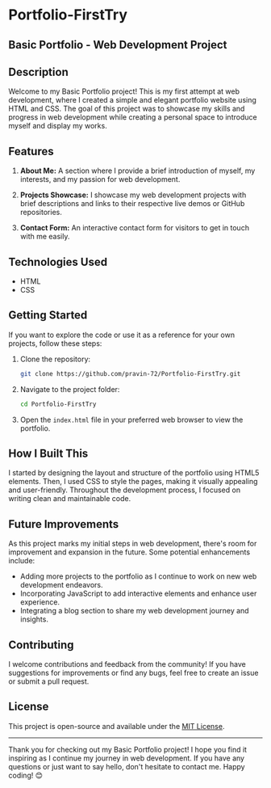 # Portfolio-FirstTry
## Basic Portfolio - Web Development Project
## Description

Welcome to my Basic Portfolio project! This is my first attempt at web development, where I created a simple and elegant portfolio website using HTML and CSS. The goal of this project was to showcase my skills and progress in web development while creating a personal space to introduce myself and display my works.

## Features


1. **About Me:** A section where I provide a brief introduction of myself, my interests, and my passion for web development.

2. **Projects Showcase:** I showcase my web development projects with brief descriptions and links to their respective live demos or GitHub repositories.

3. **Contact Form:** An interactive contact form for visitors to get in touch with me easily.

## Technologies Used

- HTML
- CSS

## Getting Started

If you want to explore the code or use it as a reference for your own projects, follow these steps:

1. Clone the repository:

   ```bash
   git clone https://github.com/pravin-72/Portfolio-FirstTry.git
   ```

2. Navigate to the project folder:

   ```bash
   cd Portfolio-FirstTry
   ```

3. Open the `index.html` file in your preferred web browser to view the portfolio.

## How I Built This

I started by designing the layout and structure of the portfolio using HTML5 elements. Then, I used CSS to style the pages, making it visually appealing and user-friendly. Throughout the development process, I focused on writing clean and maintainable code.

## Future Improvements

As this project marks my initial steps in web development, there's room for improvement and expansion in the future. Some potential enhancements include:

- Adding more projects to the portfolio as I continue to work on new web development endeavors.
- Incorporating JavaScript to add interactive elements and enhance user experience.
- Integrating a blog section to share my web development journey and insights.

## Contributing

I welcome contributions and feedback from the community! If you have suggestions for improvements or find any bugs, feel free to create an issue or submit a pull request.

## License

This project is open-source and available under the [MIT License](LICENSE).

---

Thank you for checking out my Basic Portfolio project! I hope you find it inspiring as I continue my journey in web development. If you have any questions or just want to say hello, don't hesitate to contact me. Happy coding! 😊
